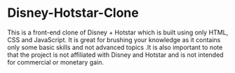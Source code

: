 # Disney-Hotstar-Clone
 This is a front-end clone of Disney + Hotstar which is built using only HTML, CSS and JavaScript. It is great for brushing your knowledge as it contains only some basic skills and not advanced topics .It is  also important to note that the project is not affiliated with Disney and Hotstar and is not intended for commercial or monetary gain.
